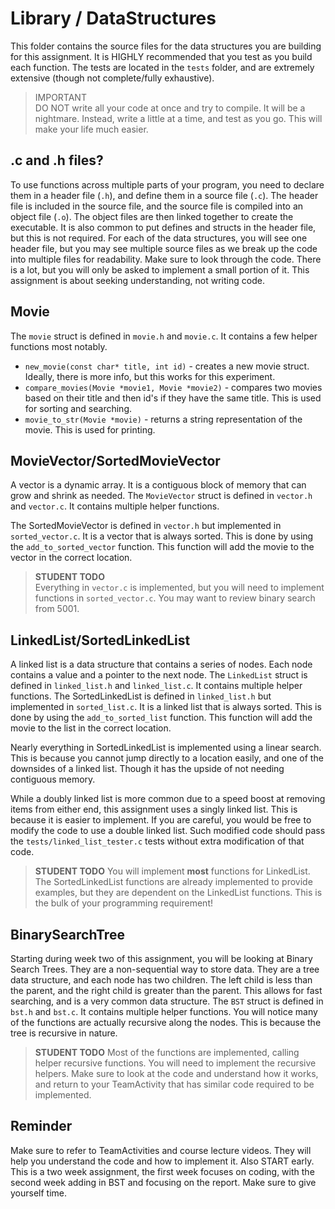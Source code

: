 # Library  / DataStructures

This folder contains the source files for the data structures you are building for this assignment. It is HIGHLY recommended that you test as you build each function. The tests are located in the `tests` folder, and are extremely extensive (though not complete/fully exhaustive).

> IMPORTANT  
> DO NOT write all your code at once and try to compile. It will be a nightmare. Instead, write a little at a time, and test as you go. This will make your life much easier.

## .c and .h files?

To use functions across multiple parts of your program, you need to declare them in a header file (`.h`), and define them in a source file (`.c`). The header file is included in the source file, and the source file is compiled into an object file (`.o`). The object files are then linked together to create the executable. It is also common to put defines and structs in the header file, but this is not required. For each of the data structures, you will see one header file, but you may see multiple source files as we break up the code into multiple files for readability. Make sure to look through the code. There is a lot, but you will only be asked to implement a small portion of it. This assignment is about seeking understanding, not writing code. 


## Movie

The `movie` struct is defined in `movie.h` and `movie.c`. It contains a few helper functions most notably.

* `new_movie(const char* title, int id)` - creates a new movie struct. Ideally, there is more info, but this works for this experiment.
* `compare_movies(Movie *movie1, Movie *movie2)` - compares two movies based on their title and then id's if they have the same title. This is used for sorting and searching. 
* `movie_to_str(Movie *movie)` - returns a string representation of the movie. This is used for printing.


## MovieVector/SortedMovieVector

A vector is a dynamic array. It is a contiguous block of memory that can grow and shrink as needed. The `MovieVector` struct is defined in `vector.h` and `vector.c`. It contains multiple helper functions. 

The SortedMovieVector is defined in `vector.h` but implemented in `sorted_vector.c`. It is a vector that is always sorted. This is done by using the `add_to_sorted_vector` function. This function will add the movie to the vector in the correct location.

> **STUDENT TODO**   
> Everything in `vector.c` is implemented, but you will need to implement functions in `sorted_vector.c`. You may want to review binary search from 5001. 

## LinkedList/SortedLinkedList

A linked list is a data structure that contains a series of nodes. Each node contains a value and a pointer to the next node. The `LinkedList` struct is defined in `linked_list.h` and `linked_list.c`. It contains multiple helper functions.  The SortedLinkedList is defined in `linked_list.h` but implemented in `sorted_list.c`. It is a linked list that is always sorted. This is done by using the `add_to_sorted_list` function. This function will add the movie to the list in the correct location. 

Nearly everything in SortedLinkedList is implemented using a linear search. This is because you cannot jump directly to a location easily, and one of the downsides of a linked list. Though it has the upside of not needing contiguous memory.

While a doubly linked list is more common due to a speed boost at removing items from either end, this assignment uses a singly linked list. This is because it is easier to implement. If you are careful, you would be free to modify the code to use a double linked list. Such modified code should pass the `tests/linked_list_tester.c` tests without extra modification of that code. 

> **STUDENT TODO**
> You will implement **most** functions for LinkedList. The SortedLinkedList functions are already implemented to provide examples, but they are dependent on the LinkedList functions. This is the bulk of your programming requirement! 

## BinarySearchTree
Starting during week two of this assignment, you will be looking at Binary Search Trees. They are a non-sequential way to store data. They are a tree data structure, and each node has two children. The left child is less than the parent, and the right child is greater than the parent. This allows for fast searching, and is a very common data structure. The `BST` struct is defined in `bst.h` and `bst.c`. It contains multiple helper functions. You will notice many of the functions are actually recursive along the nodes. This is because the tree is recursive in nature.

> **STUDENT TODO**
> Most of the functions are implemented, calling helper recursive functions. You will need to implement the recursive helpers. Make sure to look at the code and understand how it works, and return to your TeamActivity that has similar code required to be implemented. 

## Reminder
Make sure to refer to TeamActivities and course lecture videos. They will help you understand the code and how to implement it. Also START early. This is a two week assignment, the first week focuses on coding, with the second week adding in BST and focusing on the report. Make sure to give yourself time. 